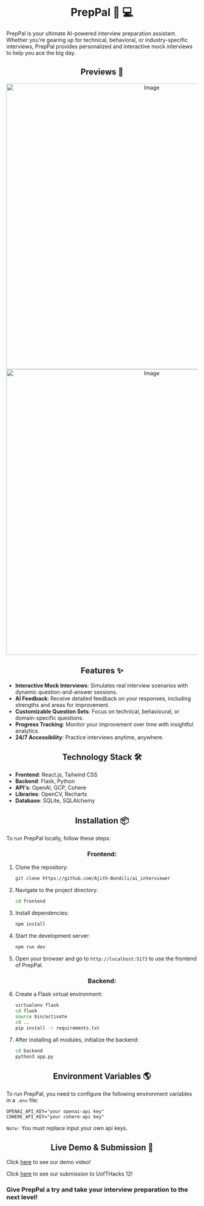 <div align="center">

# PrepPal :crystal_ball: :computer:

</div>

PrepPal is your ultimate AI-powered interview preparation assistant. Whether you're gearing up for technical, behavioral, or industry-specific interviews, PrepPal provides personalized and interactive mock interviews to help you ace the big day.

<div align="center">

## Previews 👀

</div>

<div align="center">
<img width="750" align="center" alt="Image" src="https://github.com/user-attachments/assets/4d59ffa8-b973-47b8-8964-14aea226cb2e" />
</div>

<div align="center">
<img width="750" align="center" alt="Image" src="https://github.com/user-attachments/assets/b35b5c2e-b314-44e2-8881-ea8e593a452e" />
</div>

<div align="center">
   
## Features ✨

</div>


- **Interactive Mock Interviews**: Simulates real interview scenarios with dynamic question-and-answer sessions.
- **AI Feedback**: Receive detailed feedback on your responses, including strengths and areas for improvement.
- **Customizable Question Sets**: Focus on technical, behavioural, or domain-specific questions.
- **Progress Tracking**: Monitor your improvement over time with insightful analytics.
- **24/7 Accessibility**: Practice interviews anytime, anywhere.

<div align="center">
   
## Technology Stack 🛠️

</div>

- **Frontend**: React.js, Tailwind CSS
- **Backend**: Flask, Python
- **API's**: OpenAI, GCP, Cohere
- **Libraries**: OpenCV, Recharts 
- **Database**: SQLite, SQLAlchemy

<div align="center">
   
## Installation 📦

</div>

To run PrepPal locally, follow these steps:

<div align="center">
   
### Frontend:

</div>

1. Clone the repository:
   ```bash
   git clone https://github.com/Ajith-Bondili/ai_interviewer
   ```

2. Navigate to the project directory:
   ```bash
   cd frontend
   ```

3. Install dependencies:
   ```bash
   npm install
   ```

4. Start the development server:
   ```bash
   npm run dev
   ```

5. Open your browser and go to `http://localhost:5173` to use the frontend of PrepPal.

<div align="center">
   
### Backend:

</div>

6. Create a Flask virtual environment:

   ```bash
   virtualenv flask
   cd flask
   source bin/activate
   cd ..
   pip install -r requirements.txt
   ```

7. After installing all modules, initialize the backend:

   ```bash
   cd backend
   python3 app.py
   ```
   
<div align="center">

## Environment Variables 🌎

</div>

To run PrepPal, you need to configure the following environment variables in a `.env` file:

```env
OPENAI_API_KEY="your openai-api key"
COHERE_API_KEY="your cohere-api key"
```
`Note:` You must replace input your own api keys.

<div align="center">
   
## Live Demo & Submission 🚀

</div>

Click [here](https://www.youtube.com/watch?v=0uulnpFgpyc) to see our demo video!

Click [here](https://dorahacks.io/buidl/21711) to see our submission to UofTHacks 12!

### Give PrepPal a try and take your interview preparation to the next level!
